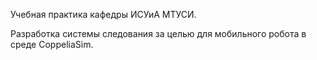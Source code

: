Учебная практика кафедры ИСУиА МТУСИ.

Разработка системы следования за целью для мобильного робота в среде CoppeliaSim.
